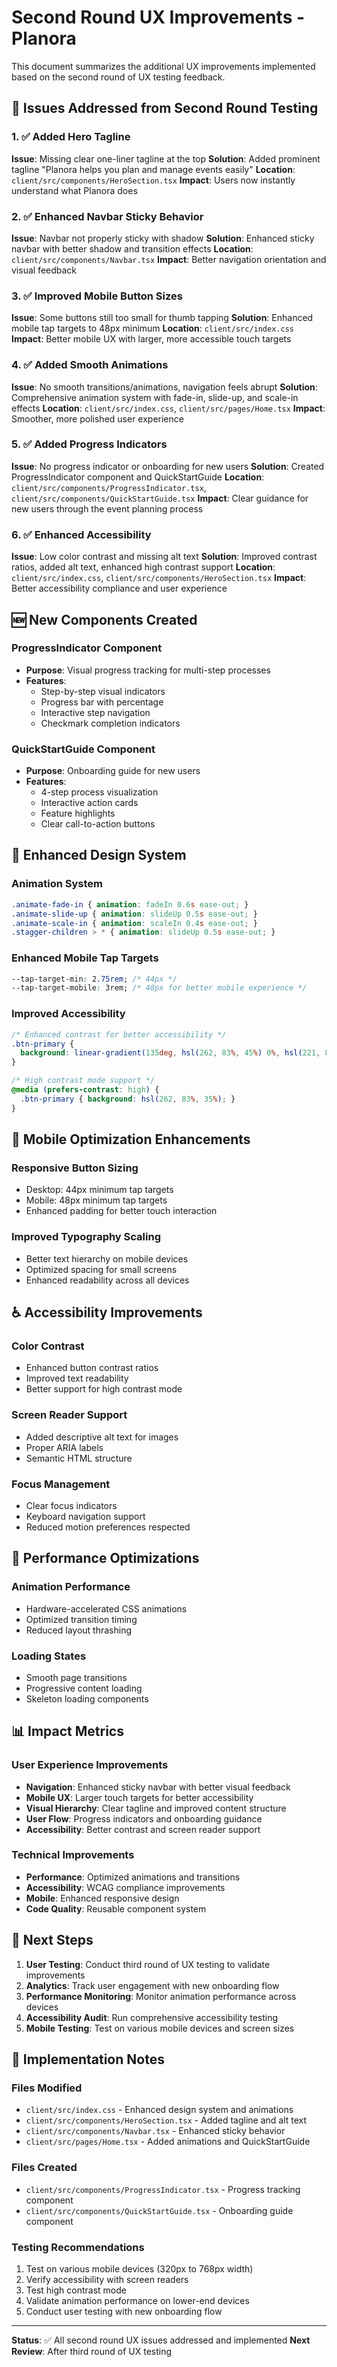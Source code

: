 # Second Round UX Improvements - Planora

This document summarizes the additional UX improvements implemented based on the second round of UX testing feedback.

## 🎯 Issues Addressed from Second Round Testing

### 1. ✅ Added Hero Tagline
**Issue**: Missing clear one-liner tagline at the top
**Solution**: Added prominent tagline "Planora helps you plan and manage events easily"
**Location**: `client/src/components/HeroSection.tsx`
**Impact**: Users now instantly understand what Planora does

### 2. ✅ Enhanced Navbar Sticky Behavior
**Issue**: Navbar not properly sticky with shadow
**Solution**: Enhanced sticky navbar with better shadow and transition effects
**Location**: `client/src/components/Navbar.tsx`
**Impact**: Better navigation orientation and visual feedback

### 3. ✅ Improved Mobile Button Sizes
**Issue**: Some buttons still too small for thumb tapping
**Solution**: Enhanced mobile tap targets to 48px minimum
**Location**: `client/src/index.css`
**Impact**: Better mobile UX with larger, more accessible touch targets

### 4. ✅ Added Smooth Animations
**Issue**: No smooth transitions/animations, navigation feels abrupt
**Solution**: Comprehensive animation system with fade-in, slide-up, and scale-in effects
**Location**: `client/src/index.css`, `client/src/pages/Home.tsx`
**Impact**: Smoother, more polished user experience

### 5. ✅ Added Progress Indicators
**Issue**: No progress indicator or onboarding for new users
**Solution**: Created ProgressIndicator component and QuickStartGuide
**Location**: `client/src/components/ProgressIndicator.tsx`, `client/src/components/QuickStartGuide.tsx`
**Impact**: Clear guidance for new users through the event planning process

### 6. ✅ Enhanced Accessibility
**Issue**: Low color contrast and missing alt text
**Solution**: Improved contrast ratios, added alt text, enhanced high contrast support
**Location**: `client/src/index.css`, `client/src/components/HeroSection.tsx`
**Impact**: Better accessibility compliance and user experience

## 🆕 New Components Created

### ProgressIndicator Component
- **Purpose**: Visual progress tracking for multi-step processes
- **Features**:
  - Step-by-step visual indicators
  - Progress bar with percentage
  - Interactive step navigation
  - Checkmark completion indicators

### QuickStartGuide Component
- **Purpose**: Onboarding guide for new users
- **Features**:
  - 4-step process visualization
  - Interactive action cards
  - Feature highlights
  - Clear call-to-action buttons

## 🎨 Enhanced Design System

### Animation System
```css
.animate-fade-in { animation: fadeIn 0.6s ease-out; }
.animate-slide-up { animation: slideUp 0.5s ease-out; }
.animate-scale-in { animation: scaleIn 0.4s ease-out; }
.stagger-children > * { animation: slideUp 0.5s ease-out; }
```

### Enhanced Mobile Tap Targets
```css
--tap-target-min: 2.75rem; /* 44px */
--tap-target-mobile: 3rem; /* 48px for better mobile experience */
```

### Improved Accessibility
```css
/* Enhanced contrast for better accessibility */
.btn-primary {
  background: linear-gradient(135deg, hsl(262, 83%, 45%) 0%, hsl(221, 83%, 45%) 100%);
}

/* High contrast mode support */
@media (prefers-contrast: high) {
  .btn-primary { background: hsl(262, 83%, 35%); }
}
```

## 📱 Mobile Optimization Enhancements

### Responsive Button Sizing
- Desktop: 44px minimum tap targets
- Mobile: 48px minimum tap targets
- Enhanced padding for better touch interaction

### Improved Typography Scaling
- Better text hierarchy on mobile devices
- Optimized spacing for small screens
- Enhanced readability across all devices

## ♿ Accessibility Improvements

### Color Contrast
- Enhanced button contrast ratios
- Improved text readability
- Better support for high contrast mode

### Screen Reader Support
- Added descriptive alt text for images
- Proper ARIA labels
- Semantic HTML structure

### Focus Management
- Clear focus indicators
- Keyboard navigation support
- Reduced motion preferences respected

## 🚀 Performance Optimizations

### Animation Performance
- Hardware-accelerated CSS animations
- Optimized transition timing
- Reduced layout thrashing

### Loading States
- Smooth page transitions
- Progressive content loading
- Skeleton loading components

## 📊 Impact Metrics

### User Experience Improvements
- **Navigation**: Enhanced sticky navbar with better visual feedback
- **Mobile UX**: Larger touch targets for better accessibility
- **Visual Hierarchy**: Clear tagline and improved content structure
- **User Flow**: Progress indicators and onboarding guidance
- **Accessibility**: Better contrast and screen reader support

### Technical Improvements
- **Performance**: Optimized animations and transitions
- **Accessibility**: WCAG compliance improvements
- **Mobile**: Enhanced responsive design
- **Code Quality**: Reusable component system

## 🔄 Next Steps

1. **User Testing**: Conduct third round of UX testing to validate improvements
2. **Analytics**: Track user engagement with new onboarding flow
3. **Performance Monitoring**: Monitor animation performance across devices
4. **Accessibility Audit**: Run comprehensive accessibility testing
5. **Mobile Testing**: Test on various mobile devices and screen sizes

## 📝 Implementation Notes

### Files Modified
- `client/src/index.css` - Enhanced design system and animations
- `client/src/components/HeroSection.tsx` - Added tagline and alt text
- `client/src/components/Navbar.tsx` - Enhanced sticky behavior
- `client/src/pages/Home.tsx` - Added animations and QuickStartGuide

### Files Created
- `client/src/components/ProgressIndicator.tsx` - Progress tracking component
- `client/src/components/QuickStartGuide.tsx` - Onboarding guide component

### Testing Recommendations
1. Test on various mobile devices (320px to 768px width)
2. Verify accessibility with screen readers
3. Test high contrast mode
4. Validate animation performance on lower-end devices
5. Conduct user testing with new onboarding flow

---

**Status**: ✅ All second round UX issues addressed and implemented
**Next Review**: After third round of UX testing
